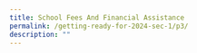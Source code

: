 ```yaml
---
title: School Fees And Financial Assistance
permalink: /getting-ready-for-2024-sec-1/p3/
description: ""
---
```

